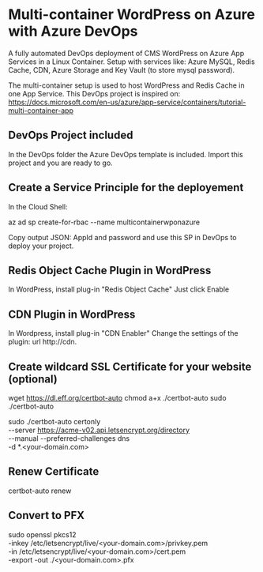 # Multi-container WordPress on Azure with Azure DevOps
A fully automated DevOps deployment of CMS WordPress on Azure App Services in a Linux Container. Setup with services like: Azure MySQL, Redis Cache, CDN, Azure Storage and Key Vault (to store mysql password).

The multi-container setup is used to host WordPress and Redis Cache in one App Service. This DevOps project is inspired on: https://docs.microsoft.com/en-us/azure/app-service/containers/tutorial-multi-container-app

## DevOps Project included
In the DevOps folder the Azure DevOps template is included. Import this project and you are ready to go.

## Create a Service Principle for the deployement
In the Cloud Shell: 

az ad sp create-for-rbac --name multicontainerwponazure

Copy output JSON: AppId and password and use this SP in DevOps to deploy your project.

## Redis Object Cache Plugin in WordPress
In WordPress, install plug-in "Redis Object Cache"
Just click Enable

## CDN Plugin in WordPress
In Wordpress, install plug-in "CDN Enabler"
Change the settings of the plugin: url http://cdn.<FQDN>
  
## Create wildcard SSL Certificate for your website (optional)
wget https://dl.eff.org/certbot-auto
chmod a+x ./certbot-auto
sudo ./certbot-auto

sudo ./certbot-auto certonly \
--server https://acme-v02.api.letsencrypt.org/directory \
--manual --preferred-challenges dns \
-d *.<your-domain.com>

## Renew Certificate
certbot-auto renew

## Convert to PFX
sudo openssl pkcs12 \
-inkey /etc/letsencrypt/live/<your-domain.com>/privkey.pem \
-in /etc/letsencrypt/live/<your-domain.com>/cert.pem \
-export -out ./<your-domain.com>.pfx
